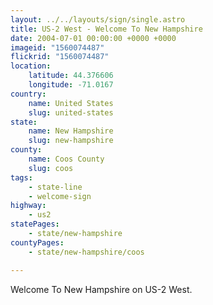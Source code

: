 ```yaml
---
layout: ../../layouts/sign/single.astro
title: US-2 West - Welcome To New Hampshire
date: 2004-07-01 00:00:00 +0000 +0000
imageid: "1560074487"
flickrid: "1560074487"
location:
    latitude: 44.376606
    longitude: -71.0167
country:
    name: United States
    slug: united-states
state:
    name: New Hampshire
    slug: new-hampshire
county:
    name: Coos County
    slug: coos
tags:
    - state-line
    - welcome-sign
highway:
    - us2
statePages:
    - state/new-hampshire
countyPages:
    - state/new-hampshire/coos

---
```

Welcome To New Hampshire on US-2 West.
